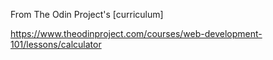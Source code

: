From The Odin Project's [curriculum]

https://www.theodinproject.com/courses/web-development-101/lessons/calculator